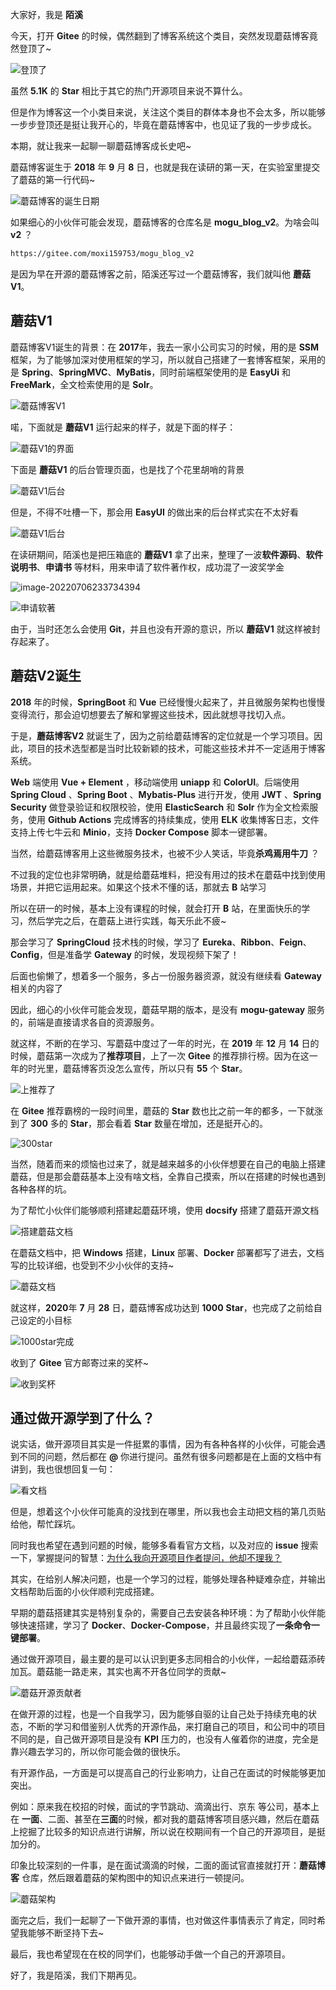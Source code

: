 大家好，我是 **陌溪**

今天，打开 **Gitee** 的时候，偶然翻到了博客系统这个类目，突然发现蘑菇博客竟然登顶了~


![登顶了](images/image-20220706230200553.png)

虽然 **5.1K** 的 **Star** 相比于其它的热门开源项目来说不算什么。

但是作为博客这一个小类目来说，关注这个类目的群体本身也不会太多，所以能够一步步登顶还是挺让我开心的，毕竟在蘑菇博客中，也见证了我的一步步成长。

本期，就让我来一起聊一聊蘑菇博客成长史吧~

蘑菇博客诞生于 **2018** 年 **9** 月 **8** 日，也就是我在读研的第一天，在实验室里提交了蘑菇的第一行代码~


![蘑菇博客的诞生日期](images/image-20220706231427036.png)

如果细心的小伙伴可能会发现，蘑菇博客的仓库名是 **mogu_blog_v2**。为啥会叫 **v2** ？

```bash
https://gitee.com/moxi159753/mogu_blog_v2
```

是因为早在开源的蘑菇博客之前，陌溪还写过一个蘑菇博客，我们就叫他 **蘑菇V1**。

## 蘑菇V1

蘑菇博客V1诞生的背景：在 **2017**年，我去一家小公司实习的时候，用的是 **SSM** 框架，为了能够加深对使用框架的学习，所以就自己搭建了一套博客框架，采用的是 **Spring**、**SpringMVC**、**MyBatis**，同时前端框架使用的是 **EasyUi**  和 **FreeMark**，全文检索使用的是 **Solr**。


![蘑菇博客V1](images/image-20220706232722670.png)

喏，下面就是 **蘑菇V1** 运行起来的样子，就是下面的样子：


![蘑菇V1的界面](images/image-20220706233129935.png)

下面是 **蘑菇V1** 的后台管理页面，也是找了个花里胡哨的背景


![蘑菇V1后台](images/image-20220706233323132.png)

但是，不得不吐槽一下，那会用 **EasyUI** 的做出来的后台样式实在不太好看


![蘑菇V1后台](images/image-20220706233419498.png)

在读研期间，陌溪也是把压箱底的 **蘑菇V1** 拿了出来，整理了一波**软件源码**、**软件说明书**、**申请书** 等材料，用来申请了软件著作权，成功混了一波奖学金


![image-20220706233734394](images/image-20220706233734394.png)


![申请软著](images/image-20220706233656320.png)

由于，当时还怎么会使用 **Git**，并且也没有开源的意识，所以 **蘑菇V1** 就这样被封存起来了。

## 蘑菇V2诞生

**2018** 年的时候，**SpringBoot** 和 **Vue** 已经慢慢火起来了，并且微服务架构也慢慢变得流行，那会迫切想要去了解和掌握这些技术，因此就想寻找切入点。

于是，**蘑菇博客V2** 就诞生了，因为之前给蘑菇博客的定位就是一个学习项目。因此，项目的技术选型都是当时比较新颖的技术，可能这些技术并不一定适用于博客系统。

 **Web** 端使用 **Vue + Element** ，移动端使用 **uniapp** 和 **ColorUI**。后端使用 **Spring Cloud** 、**Spring Boot** 、**Mybatis-Plus** 进行开发，使用 **JWT** 、**Spring Security** 做登录验证和权限校验，使用 **ElasticSearch** 和 **Solr** 作为全文检索服务，使用 **Github Actions** 完成博客的持续集成，使用 **ELK** 收集博客日志，文件支持上传七牛云和 **Minio**，支持 **Docker Compose** 脚本一键部署。

当然，给蘑菇博客用上这些微服务技术，也被不少人笑话，毕竟**杀鸡焉用牛刀** ？

不过我的定位也非常明确，就是给蘑菇堆料，把没有用过的技术在蘑菇中找到使用场景，并把它运用起来。如果这个技术不懂的话，那就去 **B** 站学习

所以在研一的时候，基本上没有课程的时候，就会打开 **B** 站，在里面快乐的学习，然后学完之后，在蘑菇上进行实践，每天乐此不疲~

那会学习了 **SpringCloud** 技术栈的时候，学习了 **Eureka**、**Ribbon**、**Feign**、**Config**，但是准备学 **Gateway** 的时候，发现视频下架了！

后面也偷懒了，想着多一个服务，多占一份服务器资源，就没有继续看 **Gateway** 相关的内容了

因此，细心的小伙伴可能会发现，蘑菇早期的版本，是没有 **mogu-gateway** 服务的，前端是直接请求各自的资源服务。

就这样，不断的在学习、写蘑菇中度过了一年的时光，在 **2019** 年 **12** 月 **14** 日的时候，蘑菇第一次成为了**推荐项目**，上了一次 **Gitee** 的推荐排行榜。因为在这一年的时光里，蘑菇博客页没怎么宣传，所以只有 **55** 个 **Star**。


![上推荐了](images/49865d11fd4c4b289d87bf305b2dde0a.png)

在 **Gitee** 推荐霸榜的一段时间里，蘑菇的 **Star** 数也比之前一年的都多，一下就涨到了 **300** 多的 **Star**，那会看着 **Star** 数量在增加，还是挺开心的。


![300star](images/f55b31b7e00b42eda71e88105c4e147a.png)

当然，随着而来的烦恼也过来了，就是越来越多的小伙伴想要在自己的电脑上搭建蘑菇，但是那会蘑菇基本上没有啥文档，全靠自己摸索，所以在搭建的时候也遇到各种各样的坑。

为了帮忙小伙伴们能够顺利搭建起蘑菇环境，使用 **docsify** 搭建了蘑菇开源文档


![搭建蘑菇文档](images/image-20220707084110386.png)

在蘑菇文档中，把 **Windows** 搭建，**Linux** 部署、**Docker** 部署都写了进去，文档写的比较详细，也受到不少小伙伴的支持~


![蘑菇文档](images/image-20220707085004893.png)

就这样，**2020**年 **7** 月 **28** 日，蘑菇博客成功达到 **1000** **Star**，也完成了之前给自己设定的小目标


![1000star完成](images/image-20220707090219908.png)

收到了 **Gitee** 官方邮寄过来的奖杯~


![收到奖杯](images/c24305a6c0124747945bb9bf53530a2c.png)

## 通过做开源学到了什么？

说实话，做开源项目其实是一件挺累的事情，因为有各种各样的小伙伴，可能会遇到不同的问题，然后都在 **@** 你进行提问。虽然有很多问题都是在上面的文档中有讲到，我也很想回复一句：  


![看文档](images/image-20220707090818774.png)

但是，想着这个小伙伴可能真的没找到在哪里，所以我也会主动把文档的第几页贴给他，帮忙踩坑。

同时我也希望在遇到问题的时候，能够多看看官方文档，以及对应的 **issue** 搜索一下，掌握提问的智慧：[为什么我向开源项目作者提问，他却不理我？](https://mp.weixin.qq.com/s?__biz=MzkyMzE5NTYzMA==&mid=2247487276&idx=1&sn=e786d5849fec6d05c7feaded2fb38727&chksm=c1e98eadf69e07bbb7fcf900aa6a4a5fddfb13c8d857a20542856b766b6fe89ebfde2451247a#rd)

其实，在给别人解决问题，也是一个学习的过程，能够处理各种疑难杂症，并输出文档帮助后面的小伙伴顺利完成搭建。

早期的蘑菇搭建其实是特别复杂的，需要自己去安装各种环境：为了帮助小伙伴能够快速搭建，学习了 **Docker**、**Docker-Compose**，并且最终实现了**一条命令一键部署**。

通过做开源项目，最主要的是可以认识到更多志同相合的小伙伴，一起给蘑菇添砖加瓦。蘑菇能一路走来，其实也离不开各位同学的贡献~


![蘑菇开源贡献者](images/image-20220707092700182.png)

在做开源的过程，也是一个自我学习，因为能够自驱的让自己处于持续充电的状态，不断的学习和借鉴别人优秀的开源作品，来打磨自己的项目，和公司中的项目不同的是，自己做开源项目是没有 **KPI** 压力的，也没有人催着你的进度，完全是靠兴趣去学习的，所以你可能会做的很快乐。

有开源作品，一方面是可以提高自己的行业影响力，让自己在面试的时候能够更加突出。

例如：原来我在校招的时候，面试的字节跳动、滴滴出行、京东 等公司，基本上在 **一面**、二面、甚至在**三面**的时候，都对我的蘑菇博客项目感兴趣，然后在蘑菇上挖掘了比较多的知识点进行讲解，所以说在校期间有一个自己的开源项目，是挺加分的。

印象比较深刻的一件事，是在面试滴滴的时候，二面的面试官直接就打开：**蘑菇博客** 仓库，然后跟着蘑菇的架构图中的知识点来进行一顿提问。


![蘑菇架构](images/server.jpg)

面完之后，我们一起聊了一下做开源的事情，也对做这件事情表示了肯定，同时希望我能够不断坚持下去~

最后，我也希望现在在校的同学们，也能够动手做一个自己的开源项目。

好了，我是陌溪，我们下期再见。

